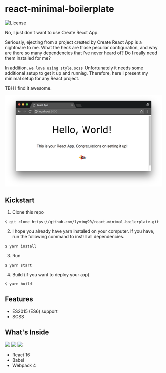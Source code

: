 # react-minimal-boilerplate

![License](https://camo.githubusercontent.com/cf76db379873b010c163f9cf1b5de4f5730b5a67/68747470733a2f2f6261646765732e66726170736f66742e636f6d2f6f732f6d69742f6d69742e7376673f763d313032)

No, I just don't want to use Create React App.

Seriously, ejecting from a project created by Create React App is a nightmare to me. What the heck are those peculiar configuration, and why are there so many dependencies that I've never heard of? Do I really need them installed for me?

In addition, `we love using style.scss`. Unfortunately it needs some additional setup to get it up and running. Therefore, here I present my minimal setup for any React project.

TBH I find it awesome.

<img src="./docs/screenshot.png" />

## Kickstart

1. Clone this repo

```
$ git clone https://github.com/lyming90/react-minimal-boilerplate.git
```

2. I hope you already have yarn installed on your computer. If you have, run the following command to install all dependencies.

```
$ yarn install
```

3. Run

```
$ yarn start
```

4. Build (if you want to deploy your app)

```
$ yarn build
```

## Features

- ES2015 (ES6) support
- SCSS

## What's Inside

<img width="30%" src="https://upload.wikimedia.org/wikipedia/commons/thumb/a/a7/React-icon.svg/1024px-React-icon.svg.png" />
<img width="30%" src="https://github.com/babel/logo/raw/master/babel.png" />
<img width="30%" src="https://raw.githubusercontent.com/webpack/media/master/logo/icon.png" />

- React 16
- Babel
- Webpack 4